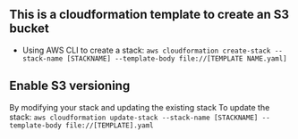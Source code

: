 ## This is a cloudformation template to create an S3 bucket
- Using AWS CLI to create a stack:
`aws cloudformation create-stack --stack-name [STACKNAME] --template-body file://[TEMPLATE NAME.yaml]`

## Enable S3 versioning 
By modifying your stack and updating the existing stack
To update the stack:
`aws cloudformation update-stack --stack-name [STACKNAME] --template-body file://[TEMPLATE].yaml`

